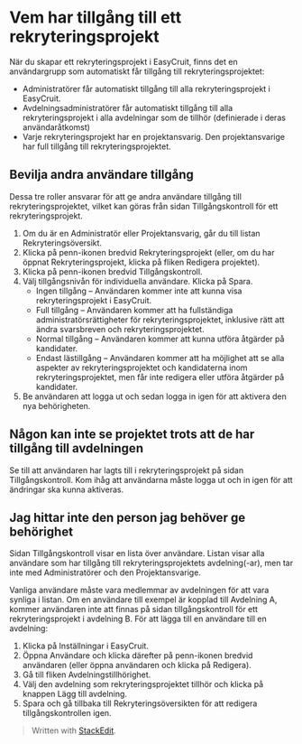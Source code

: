 # Vem har tillgång till ett rekryteringsprojekt

När du skapar ett  rekryteringsprojekt  i EasyCruit, finns det en användargrupp som automatiskt får tillgång till rekryteringsprojektet:

-   Administratörer  får automatiskt tillgång till alla rekryteringsprojekt i EasyCruit.
-   Avdelningsadministratörer  får automatiskt tillgång till alla rekryteringsprojekt i alla avdelningar som de tillhör (definierade i deras användaråtkomst)
-   Varje rekryteringsprojekt har en  projektansvarig. Den projektansvarige har full tillgång till rekryteringsprojektet.

## Bevilja andra användare tillgång

Dessa tre roller ansvarar för att ge andra användare tillgång till rekryteringsprojektet, vilket kan göras från sidan  Tillgångskontroll  för ett rekryteringsprojekt.

1.  Om du är en  Administratör  eller  Projektansvarig, går du till listan  Rekryteringsöversikt.
2.  Klicka på penn-ikonen bredvid  Rekryteringsprojekt  (eller, om du har öppnat  Rekryteringsprojekt, klicka på  fliken Redigera projektet).
3.  Klicka på penn-ikonen bredvid  Tillgångskontroll.
4.  Välj tillgångsnivån för individuella användare. Klicka på  Spara.
    -   Ingen tillgång  – Användaren kommer inte att kunna visa rekryteringsprojekt i EasyCruit.
    -   Full tillgång  – Användaren kommer att ha fullständiga administratörsrättigheter för rekryteringsprojektet, inklusive rätt att ändra svarsbreven och rekryteringsprojektet.
    -   Normal tillgång  – Användaren kommer att kunna utföra åtgärder på kandidater.
    -   Endast lästillgång  – Användaren kommer att ha möjlighet att se alla aspekter av rekryteringsprojektet och kandidaterna inom rekryteringsprojektet, men får inte redigera eller utföra åtgärder på kandidater.
5.  Be användaren att logga ut och sedan logga in igen för att aktivera den nya behörigheten.

## Någon kan inte se projektet trots att de har tillgång till avdelningen

Se till att användaren har lagts till i rekryteringsprojekt på sidan Tillgångskontroll. Kom ihåg att användarna måste logga ut och in igen för att ändringar ska kunna aktiveras.

## Jag hittar inte den person jag behöver ge behörighet

Sidan  Tillgångskontroll  visar en lista över användare. Listan visar alla användare som har tillgång till rekryteringsprojektets avdelning(-ar), men tar inte med  Administratörer  och den  Projektansvarige.

Vanliga användare måste vara medlemmar av avdelningen för att vara synliga i listan. Om en användare till exempel är kopplad till Avdelning A, kommer användaren inte att finnas på sidan tillgångskontroll för ett rekryteringsprojekt i avdelning B. För att lägga till en användare till en avdelning:

1.  Klicka på  Inställningar  i EasyCruit.
2.  Öppna  Användare  och klicka därefter på penn-ikonen bredvid användaren (eller öppna användaren och klicka på  Redigera).
3.  Gå till fliken  Avdelningstillhörighet.
4.  Välj den avdelning som rekryteringsprojektet tillhör och klicka på knappen  Lägg till avdelning.
5.  Spara och gå tillbaka till Rekryteringsöversikten för att redigera tillgångskontrollen igen.


> Written with [StackEdit](https://stackedit.io/).
<!--stackedit_data:
eyJoaXN0b3J5IjpbLTE1NDMxMjkzMTJdfQ==
-->
